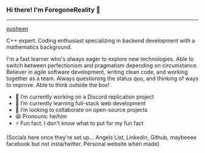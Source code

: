 ### Hi there! I'm ForegoneReality 👋

---
[pusheen](https://github.com/ForgoneReality/ForgoneReality/blob/master/pusheen.gif?raw=true)

C++ expert. Coding enthusiast specializing in backend development with a mathematics background. 

I'm a fast learner who's always eager to explore new technologies. Able to switch between perfectionism and pragmatism depending on circumstance. Believer in agile software development, writing clean code, and working together as a team. Always questioning the status quo, and thinking of ways to improve. Able to think outside the box!

- 🔭 I’m currently working on a Discord replication project
- 🌱 I’m currently learning full-stack web development
- 👯 I’m looking to collaborate on open-source projects
- 😄 Pronouns: he/him
- ⚡ Fun fact: I don't know what to put for my fun fact

(Socials here once they're set up... Angels List, Linkedin, Github, maybeeee facebook but not insta/twitter. Personal website when made)
